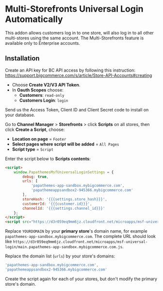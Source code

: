 # Multi-Storefronts Universal Login Automatically

This addon allows customers log in to one store, will also log in to all other multi-stores using the same account. The Multi-Storefronts feature is available only to Enterprise accounts.

## Installation

Create an API key for BC API access by following this instruction: https://support.bigcommerce.com/s/article/Store-API-Accounts#creating

- Choose **Create V2/V3 API Token**.
- In **Oauth Scopes** choose:
    - **Customers**: `read-only`
    - **Customers Login**: `login`

Send us the Access Token, Client ID and Client Secret code to install on your database.

Go to **Channel Manager** > **Storefronts** > click **Scripts** on all stores, then click **Create a Script**, choose:

- **Location on page** = `Footer`
- **Select pages where script will be added** = `All Pages`
- **Script type** = `Script`

Enter the script below to **Scripts contents**: 

```html
<script>
    window.PapathemesMsfUniversalLoginSettings = {
        debug: true,
        urls: [
            'papathemes-app-sandbox.mybigcommerce.com',
            'papathemeappsandbox2-945366.mybigcommerce.com'
        ],
		storeHash: '{{{settings.store_hash}}}',
        customerId: '{{{customer.id}}}',
        channelId: '{{{settings.channel_id}}}'
    };
</script>
<script src="https://d3r059eq9mm6jz.cloudfront.net/microapps/msf-universal-login/main.YOURDOMAIN.js" async defer></script>
```

Replace `YOURDOMAIN` by your **primary store**'s domain name, for example `papathemes-app-sandbox.mybigcommerce.com`. The complete URL should look like `https://d3r059eq9mm6jz.cloudfront.net/microapps/msf-universal-login/main.papathemes-app-sandbox.mybigcommerce.com.js`.

Replace the domain list (`urls`) by your store's domains:

```js
'papathemes-app-sandbox.mybigcommerce.com',
'papathemeappsandbox2-945366.mybigcommerce.com'
```

Create the script again for each of your stores, but don't modify the primary store's domain.




